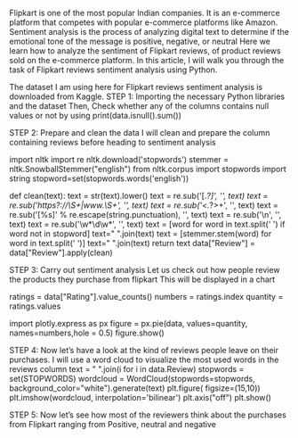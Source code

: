 Flipkart is one of the most popular Indian companies. It is an e-commerce platform that competes with popular e-commerce platforms like Amazon.
Sentiment analysis is the process of analyzing digital text to determine if the emotional tone of the message is positive, negative, or neutral
Here we learn how to analyze the sentiment of Flipkart reviews, of product reviews sold on the e-commerce platform. 
In this article, I will walk you through the task of Flipkart reviews sentiment analysis using Python.

The dataset I am using here for Flipkart reviews sentiment analysis is downloaded from Kaggle. 
STEP 1: Importing the necessary Python libraries and the dataset
Then, Check whether any of the columns contains null values or not by using print(data.isnull().sum())

STEP 2: Prepare and clean the data
I will clean and prepare the column containing reviews before heading to sentiment analysis

import nltk
import re
nltk.download('stopwords')
stemmer = nltk.SnowballStemmer("english")
from nltk.corpus import stopwords
import string
stopword=set(stopwords.words('english'))

def clean(text):
    text = str(text).lower()
    text = re.sub('\[.*?\]', '', text)
    text = re.sub('https?://\S+|www\.\S+', '', text)
    text = re.sub('<.*?>+', '', text)
    text = re.sub('[%s]' % re.escape(string.punctuation), '', text)
    text = re.sub('\n', '', text)
    text = re.sub('\w*\d\w*', '', text)
    text = [word for word in text.split(' ') if word not in stopword]
    text=" ".join(text)
    text = [stemmer.stem(word) for word in text.split(' ')]
    text=" ".join(text)
    return text
data["Review"] = data["Review"].apply(clean)

STEP 3: Carry out sentiment analysis
Let us check out how people review the products they purchase from flipkart
This will be displayed in a chart

ratings = data["Rating"].value_counts()
numbers = ratings.index
quantity = ratings.values

import plotly.express as px
figure = px.pie(data, 
             values=quantity, 
             names=numbers,hole = 0.5)
figure.show()

STEP 4: 
Now let’s have a look at the kind of reviews people leave on their purchases. 
I will use a word cloud to visualize the most used words in the reviews column
text = " ".join(i for i in data.Review)
stopwords = set(STOPWORDS)
wordcloud = WordCloud(stopwords=stopwords, 
                      background_color="white").generate(text)
plt.figure( figsize=(15,10))
plt.imshow(wordcloud, interpolation='bilinear')
plt.axis("off")
plt.show()

STEP 5: 
Now let’s see how most of the reviewers think about the purchases from Flipkart ranging from Positive, neutral and negative

